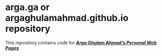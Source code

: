 arga.ga or argaghulamahmad.github.io repository
======================================
This repository contains code for [***Arga Ghulam Ahmad's Personal Web Pages***](http://arga.ga) <br/>
<br/>
